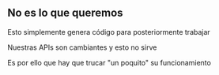 ##  No es lo que queremos

Esto simplemente genera código para posteriormente trabajar<!-- .element: class="fragment" -->

Nuestras APIs son cambiantes y esto no sirve<!-- .element: class="fragment" -->

Es por ello que hay que trucar "un poquito" su funcionamiento<!-- .element: class="fragment" -->